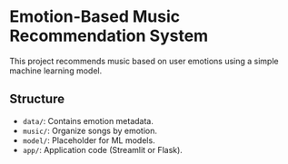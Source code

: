 # Emotion-Based Music Recommendation System

This project recommends music based on user emotions using a simple machine learning model.

## Structure
- `data/`: Contains emotion metadata.
- `music/`: Organize songs by emotion.
- `model/`: Placeholder for ML models.
- `app/`: Application code (Streamlit or Flask).
